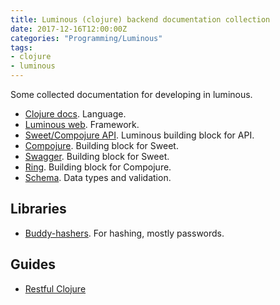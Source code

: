 ```yaml
---
title: Luminous (clojure) backend documentation collection
date: 2017-12-16T12:00:00Z
categories: "Programming/Luminous"
tags:
- clojure
- luminous
---
```

Some collected documentation for developing in luminous.

* [Clojure docs](https://clojuredocs.org/). Language.  
* [Luminous web](http://www.luminusweb.net/docs). Framework.  
* [Sweet/Compojure API](https://github.com/metosin/compojure-api). Luminous building block for API.  
* [Compojure](https://github.com/weavejester/compojure). Building block for Sweet.  
* [Swagger](https://github.com/metosin/ring-swagger). Building block for Sweet.  
* [Ring](https://github.com/ring-clojure/ring). Building block for Compojure.  
* [Schema](https://github.com/Plumatic/schema). Data types and validation.  

## Libraries
* [Buddy-hashers](https://funcool.github.io/buddy-hashers/latest/#quickstart). For hashing, mostly passwords.  

## Guides
* [Restful Clojure](https://kendru.github.io/restful-clojure/2014/02/19/getting-a-web-server-up-and-running-with-compojure-restful-clojure-part-2/)  

